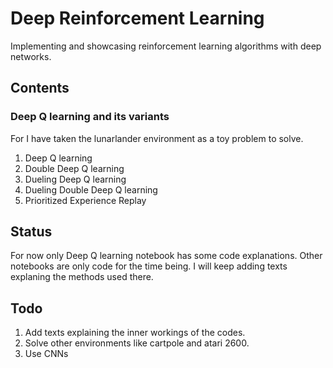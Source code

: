 # Deep Reinforcement Learning
Implementing and showcasing reinforcement learning algorithms with deep networks.

## Contents
### Deep Q learning and its variants
For I have taken the lunarlander environment as a toy problem to solve.

1. Deep Q learning
2. Double Deep Q learning
3. Dueling Deep Q learning
4. Dueling Double Deep Q learning
5. Prioritized Experience Replay

## Status
For now only Deep Q learning notebook has some code explanations. Other notebooks are only code for the time being. I will keep adding texts explaning the methods used there.

## Todo
1. Add texts explaining the inner workings of the codes.
2. Solve other environments like cartpole and atari 2600.
3. Use CNNs 
